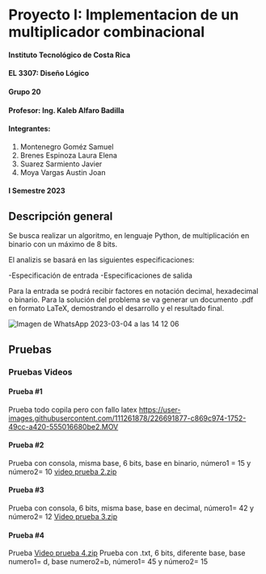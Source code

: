 # Proyecto I: Implementacion de un multiplicador combinacional


#### Instituto Tecnológico de Costa Rica
#### EL 3307: Diseño Lógico
#### Grupo 20
#### Profesor: Ing. Kaleb Alfaro Badilla

#### Integrantes:
1. Montenegro Goméz Samuel
2. Brenes Espinoza Laura Elena
3. Suarez Sarmiento Javier
4. Moya Vargas Austin Joan

#### I Semestre 2023


## Descripción general
Se busca realizar un algoritmo, en lenguaje Python, de multiplicación en binario con un máximo de 8 bits.

El analizis se basará en las siguientes especificaciones:

  -Especificación de entrada
  -Especificaciones de salida
  
Para la entrada se podrá recibir factores en notación decimal, hexadecimal o binario.
Para la solución del problema se va generar un documento .pdf en formato LaTeX, demostrando el desarrollo y el resultado final.


![Imagen de WhatsApp 2023-03-04 a las 14 12 06](https://user-images.githubusercontent.com/111261878/223181484-c1d91789-289e-4986-9f63-a0cb3cb1e8f2.jpg)



## Pruebas

### Pruebas Videos

#### Prueba #1
Prueba todo copila pero con fallo latex
https://user-images.githubusercontent.com/111261878/226691877-c869c974-1752-49cc-a420-555016680be2.MOV



#### Prueba #2
Prueba con consola, misma base, 6 bits, base en binario, número1 = 15 y número2= 10
[video prueba 2.zip](https://github.com/Lauritabrenes/Proyecto1-DL-Implementaci-n-de-un-multiplicador-combinacional/files/11032074/video.prueba.2.zip)



#### Prueba #3
Prueba con consola, 6 bits, misma base, base en decimal, número1= 42 y número2= 12
[Video prueba 3.zip](https://github.com/Lauritabrenes/Proyecto1-DL-Implementaci-n-de-un-multiplicador-combinacional/files/11032153/Video.prueba.3.zip)



#### Prueba #4
Prueba 
[Video prueba 4.zip](https://github.com/Lauritabrenes/Proyecto1-DL-Implementaci-n-de-un-multiplicador-combinacional/files/11032184/Video.prueba.4.zip)
Prueba con .txt, 6 bits, diferente base, base numero1= d, base numero2=b, número1= 45 y número2= 15
